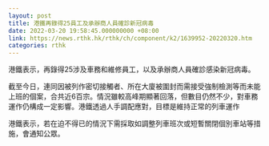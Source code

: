```yaml
---
layout: post
title: 港鐵再錄得25員工及承辦商人員確診新冠病毒
date: 2022-03-20 19:58:45.000000000 +08:00
link: https://news.rthk.hk/rthk/ch/component/k2/1639952-20220320.htm
categories: rthk
---
```


港鐵表示，再錄得25涉及車務和維修員工，以及承辦商人員確診感染新冠病毒。 

截至今日，連同因被列作密切接觸者、所在大廈被圍封而需接受強制檢測等而未能上班的個案，合共近6百宗。情況雖較高峰期顯著回落，但數目仍然不少，對車務運作仍構成一定影響。港鐵透過人手調配應對，目標是維持正常的列車運作
 
港鐵表示，若在迫不得已的情況下需採取如調整列車班次或短暫關閉個別車站等措施，會通知公眾。
